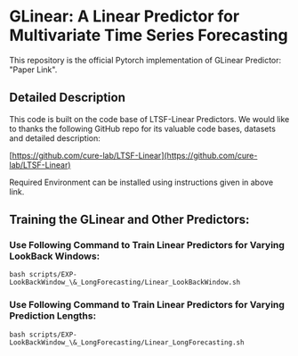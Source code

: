 # GLinear: A Linear Predictor for Multivariate Time Series Forecasting
This repository is the official Pytorch implementation of GLinear Predictor: "Paper Link".

## Detailed Description
This code is built on the code base of LTSF-Linear Predictors. We would like to thanks the following GitHub repo for its valuable code bases, datasets and detailed description:

[https://github.com/cure-lab/LTSF-Linear](https://github.com/cure-lab/LTSF-Linear)

Required Environment can be installed using instructions given in above link. 

## Training the GLinear and Other Predictors:

### Use Following Command to Train Linear Predictors for Varying LookBack Windows: 
```bash scripts/EXP-LookBackWindow_\&_LongForecasting/Linear_LookBackWindow.sh```

### Use Following Command to Train Linear Predictors for Varying Prediction Lengths: 
```bash scripts/EXP-LookBackWindow_\&_LongForecasting/Linear_LongForecasting.sh```

